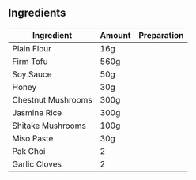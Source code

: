 ## Ingredients 

Ingredient | Amount | Preparation
--- | --- | ---
Plain Flour | 16g | 
Firm Tofu | 560g |
Soy Sauce | 50g |
Honey | 30g |
Chestnut Mushrooms | 300g |
Jasmine Rice | 300g |
Shitake Mushrooms | 100g |
Miso Paste | 30g |
Pak Choi | 2 |
Garlic Cloves | 2 |
